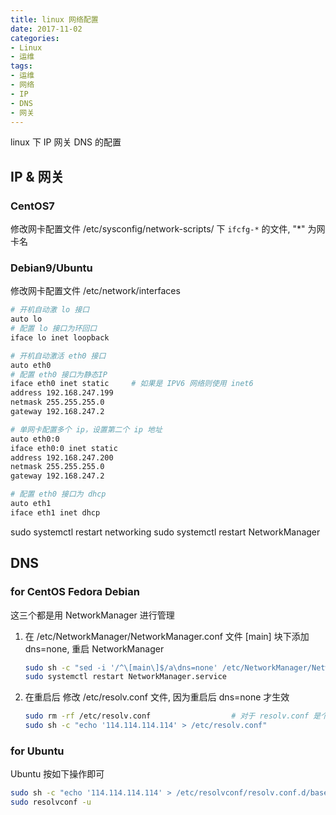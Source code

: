 ```yaml
---
title: linux 网络配置
date: 2017-11-02
categories:
- Linux
- 运维
tags:
- 运维
- 网络
- IP
- DNS
- 网关
---
```


linux 下 IP 网关 DNS 的配置

<!-- more -->

## IP & 网关

### CentOS7

修改网卡配置文件 /etc/sysconfig/network-scripts/ 下 `ifcfg-*` 的文件, "*" 为网卡名

### Debian9/Ubuntu

修改网卡配置文件 /etc/network/interfaces

```sh
# 开机自动激 lo 接口
auto lo
# 配置 lo 接口为环回口
iface lo inet loopback

# 开机自动激活 eth0 接口
auto eth0
# 配置 eth0 接口为静态IP
iface eth0 inet static     # 如果是 IPV6 网络则使用 inet6
address 192.168.247.199
netmask 255.255.255.0
gateway 192.168.247.2

# 单网卡配置多个 ip，设置第二个 ip 地址
auto eth0:0
iface eth0:0 inet static
address 192.168.247.200
netmask 255.255.255.0
gateway 192.168.247.2

# 配置 eth0 接口为 dhcp
auto eth1
iface eth1 inet dhcp
```

sudo systemctl restart networking
sudo systemctl restart NetworkManager

## DNS

### for CentOS Fedora Debian

这三个都是用 NetworkManager 进行管理

1. 在 /etc/NetworkManager/NetworkManager.conf 文件 [main] 块下添加 dns=none, 重启 NetworkManager

    ```sh
    sudo sh -c "sed -i '/^\[main\]$/a\dns=none' /etc/NetworkManager/NetworkManager.conf"
    sudo systemctl restart NetworkManager.service
    ```

1. 在重启后 修改 /etc/resolv.conf 文件, 因为重启后 dns=none 才生效

    ```sh
    sudo rm -rf /etc/resolv.conf                  # 对于 resolv.conf 是个链接的情况，一定要删了重建文件, 不要直接修改
    sudo sh -c "echo '114.114.114.114' > /etc/resolv.conf"
    ```

### for Ubuntu

Ubuntu 按如下操作即可

```sh
sudo sh -c "echo '114.114.114.114' > /etc/resolvconf/resolv.conf.d/base"
sudo resolvconf -u
```
